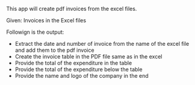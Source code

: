 This app will create pdf invoices from the excel files.

Given: Invoices in the Excel files

Followign is the output:
- Extract the date and number of invoice from the name of the excel file and add them to the pdf invoice
- Create the invoice table in the PDF file same as in the excel
- Provide the total of the expenditure in the table
- Provide the total of the expenditure below the table
- Provide the name and logo of the company in the end
